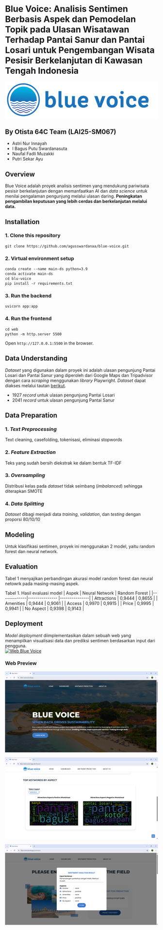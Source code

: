 # Blue Voice: Analisis Sentimen Berbasis Aspek dan Pemodelan Topik pada Ulasan Wisatawan Terhadap Pantai Sanur dan Pantai Losari untuk Pengembangan Wisata Pesisir Berkelanjutan di Kawasan Tengah Indonesia

![Blue Voice Logo](web/assets/images/blue-voice-header-logo-no-motto.png)

## By Otista 64C Team (LAI25-SM067)
- Astri Nur Innayah
- I Bagus Putu Swardanasuta
- Naufal Fadli Muzakki
- Putri Sekar Ayu

## Overview
Blue Voice adalah proyek analisis sentimen yang mendukung pariwisata pesisir berkelanjutan dengan memanfaatkan AI dan *data science* untuk menilai pengalaman pengunjung melalui ulasan daring. **Peningkatan pengambilan keputusan yang lebih cerdas dan berkelanjutan melalui data.**

## Installation

### 1. Clone this repository
```
git clone https://github.com/agusswardanaa/blue-voice.git
```

### 2. Virtual environment setup
```
conda create --name main-ds python=3.9
conda activate main-ds
cd blu-voice
pip install -r requirements.txt
```

### 3. Run the backend
```
uvicorn app:app
```

### 4. Run the frontend
```
cd web
python -m http.server 5500
```
Open `http://127.0.0.1:5500` in the browser.

## Data Understanding
*Dataset* yang digunakan dalam proyek ini adalah ulasan pengunjung Pantai Losari dan Pantai Sanur yang diperoleh dari Google Maps dan Tripadvisor dengan cara *scraping* menggunakan *library* Playwright. *Dataset* dapat diakses melalui tautan [berikut](https://docs.google.com/spreadsheets/d/1CISYtu35GKbYeOuj67h4EawV75D_39l2/edit).
- 1927 *record* untuk ulasan pengunjung Pantai Losari
- 2041 *record* untuk ulasan pengunjung Pantai Sanur

## Data Preparation

### 1. *Text Preprocessing*
Text cleaning, casefolding, tokenisasi, eliminasi stopwords

### 2. *Feature Extraction*
Teks yang sudah bersih diekstrak ke dalam bentuk TF-IDF

### 3. *Oversampling*
Distribusi kelas pada *dataset* tidak seimbang (*imbalanced*) sehingga diterapkan SMOTE

### 4. *Data Splitting*
*Dataset* dibagi menjadi data *training*, *validation*, dan *testing* dengan proporsi 80/10/10

## Modeling
Untuk klasifikasi sentimen, proyek ini menggunakan 2 model, yaitu random forest dan neural network.

## Evaluation
Tabel 1 menyajikan perbandingan akurasi model random forest dan neural netowrk pada masing-masing aspek.

Tabel 1. Hasil evaluasi model
| Aspek       | Neural Network | Random Forest |
|-------------|--------------- |---------------|
| Attractions | 0,9444         | 0,8655        |
| Amenities   | 0,9444         | 0,9061        |
| Access      | 0,9970         | 0,9915        |
| Price       | 0,9995         | 0,9941        |
| No Aspect   | 0,9398         | 0,9143        |

## Deployment
*Model deployment* diimplementasikan dalam sebuah web yang menampilkan visualisasi data dan prediksi sentimen berdasarkan input dari pengguna.  
[![Web Blue Voice](https://img.shields.io/badge/Project-Website-87CEEB)](https://blue-voice.vercel.app)

### Web Preview
![Home Page](assets/home.png)

![Dashboard](assets/dashboard.png)

![Sentiment Prediction](assets/sentiment.png)